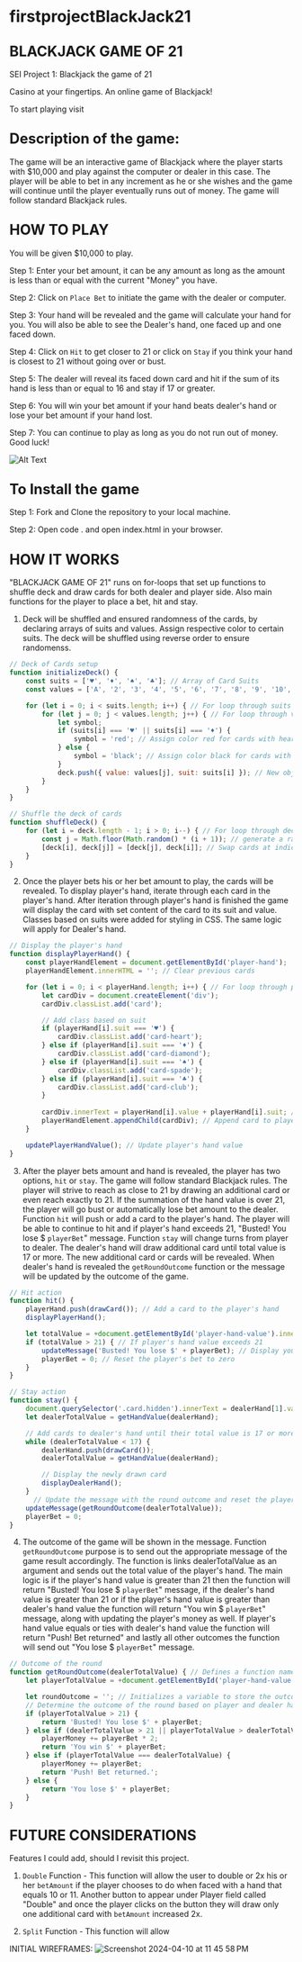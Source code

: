 # firstprojectBlackJack21

## <span style="font-size:larger;">**BLACKJACK GAME OF 21**</span>

SEI Project 1: Blackjack the game of 21

Casino at your fingertips. An online game of Blackjack!

To start playing visit 


## <span style="font-size:larger;">**Description of the game:**</span>

The game will be an interactive game of Blackjack where the player starts with $10,000 and play against the computer or dealer in this case. The player will be able to bet in any increment as he or she wishes and the game will continue until the player eventually runs out of money. The game will follow standard Blackjack rules.


## <span style="font-size:larger;">**HOW TO PLAY**</span>

You will be given $10,000 to play.

Step 1: Enter your bet amount, it can be any amount as long as the amount is less than or equal with the current "Money" you have. 

Step 2: Click on `Place Bet` to initiate the game with the dealer or computer.

Step 3: Your hand will be revealed and the game will calculate your hand for you. You will also be able to see the Dealer's hand, one faced up and one faced down. 

Step 4: Click on `Hit` to get closer to 21 or click on `Stay` if you think your hand is closest to 21 without going over or bust. 

Step 5: The dealer will reveal its faced down card and hit if the sum of its hand is less than or equal to 16 and stay if 17 or greater. 

Step 6: You will win your bet amount if your hand beats dealer's hand or lose your bet amount if your hand lost. 

Step 7: You can continue to play as long as you do not run out of money. Good luck!

![Alt Text](./IMG/mainPage.png)


## <span style="font-size:larger;">**To Install the game**</span>

Step 1: Fork and Clone the repository to your local machine.

Step 2: Open code . and open index.html in your browser.


## <span style="font-size:larger;">**HOW IT WORKS**</span>

"BLACKJACK GAME OF 21" runs on for-loops that set up functions to shuffle deck and draw cards for both dealer and player side. Also main functions for the player to place a bet, hit and stay.

1. Deck will be shuffled and ensured randomness of the cards, by declaring arrays of suits and values. 
Assign respective color to certain suits. The deck will be shuffled using reverse order to ensure randomenss.

```javascript
// Deck of Cards setup
function initializeDeck() {
    const suits = ['♥', '♦', '♠', '♣']; // Array of Card Suits
    const values = ['A', '2', '3', '4', '5', '6', '7', '8', '9', '10', 'J', 'Q', 'K']; // Array of Card Values

    for (let i = 0; i < suits.length; i++) { // For loop through suits
        for (let j = 0; j < values.length; j++) { // For loop through values
            let symbol;
            if (suits[i] === '♥' || suits[i] === '♦') {
                symbol = 'red'; // Assign color red for cards with heart and diamond symbols
            } else {
                symbol = 'black'; // Assign color black for cards with spade and club symbols
            }
            deck.push({ value: values[j], suit: suits[i] }); // New object representing each combination of value and suit are created and added to the deck array using the push method.
        }
    }
}

// Shuffle the deck of cards
function shuffleDeck() {
    for (let i = deck.length - 1; i > 0; i--) { // For loop through deck array in reverse order to ensure more random shuffle
        const j = Math.floor(Math.random() * (i + 1)); // generate a random index
        [deck[i], deck[j]] = [deck[j], deck[i]]; // Swap cards at indices i and j
    }
}
```

2. Once the player bets his or her bet amount to play, the cards will be revealed. To display player's hand, iterate through each card in the player's hand. After iteration through player's hand is finished the game will display the card with set content of the card to its suit and value. Classes based on suits were added for styling in CSS. The same logic will apply for Dealer's hand. 

```javascript
// Display the player's hand
function displayPlayerHand() {
    const playerHandElement = document.getElementById('player-hand');
    playerHandElement.innerHTML = ''; // Clear previous cards

    for (let i = 0; i < playerHand.length; i++) { // For loop through player's hand
        let cardDiv = document.createElement('div');
        cardDiv.classList.add('card'); 

        // Add class based on suit
        if (playerHand[i].suit === '♥') {
            cardDiv.classList.add('card-heart');
        } else if (playerHand[i].suit === '♦') {
            cardDiv.classList.add('card-diamond');
        } else if (playerHand[i].suit === '♠') {
            cardDiv.classList.add('card-spade');
        } else if (playerHand[i].suit === '♣') {
            cardDiv.classList.add('card-club');
        }
        
        cardDiv.innerText = playerHand[i].value + playerHand[i].suit; // Combine value and suit as one card
        playerHandElement.appendChild(cardDiv); // Append card to player's hand
    }

    updatePlayerHandValue(); // Update player's hand value
}
```

3. After the player bets amount and hand is revealed, the player has two options, `hit` or `stay`. The game will follow standard Blackjack rules. The player will strive to reach as close to 21 by drawing an additional card or even reach exactly to 21. If the summation of the hand value is over 21, the player will go bust or automatically lose bet amount to the dealer. Function `hit` will push or add a card to the player's hand. The player will be able to continue to hit and if player's hand exceeds 21, "Busted! You lose $ `playerBet`" message. Function `stay` will change turns from player to dealer. The dealer's hand will draw additional card until total value is 17 or more. The new additional card or cards will be revealed. When dealer's hand is revealed the `getRoundOutcome` function or the message will be updated by the outcome of the game. 

```javascript
// Hit action
function hit() {
    playerHand.push(drawCard()); // Add a card to the player's hand
    displayPlayerHand();

    let totalValue = +document.getElementById('player-hand-value').innerText; // Get the total value of the player's hand
    if (totalValue > 21) { // If player's hand value exceeds 21
        updateMessage('Busted! You lose $' + playerBet); // Display you lose message with lost bet amount
        playerBet = 0; // Reset the player's bet to zero
    }
}

// Stay action
function stay() {
    document.querySelector('.card.hidden').innerText = dealerHand[1].value + dealerHand[1].suit; // Show the dealer's hidden card
    let dealerTotalValue = getHandValue(dealerHand);

    // Add cards to dealer's hand until their total value is 17 or more
    while (dealerTotalValue < 17) {
        dealerHand.push(drawCard());
        dealerTotalValue = getHandValue(dealerHand);

        // Display the newly drawn card
        displayDealerHand();
    }
      // Update the message with the round outcome and reset the player's bet
    updateMessage(getRoundOutcome(dealerTotalValue));
    playerBet = 0;
}
```

4. The outcome of the game will be shown in the message. Function `getRoundOutcome` purpose is to send out the appropriate message of the game result accordingly. The function is links dealerTotalValue as an argument and sends out the total value of the player's hand. The main logic is if the player's hand value is greater than 21 then the function will return "Busted! You lose $ `playerBet`" message, if  the dealer's hand value is greater than 21 or if the player's hand value is greater than dealer's hand value the function will return "You win $ `playerBet`" message, along with updating the player's money as well. If player's hand value equals or ties with dealer's hand value the function will return "Push! Bet returned" and lastly all other outcomes the function will send out "You lose $ `playerBet`" message. 

```javascript
// Outcome of the round
function getRoundOutcome(dealerTotalValue) { // Defines a function named getRoundOutcome that takes dealerTotalValue as an argument
    let playerTotalValue = +document.getElementById('player-hand-value').innerText; // Retrieves the total value of the player's hand from the HTML

    let roundOutcome = ''; // Initializes a variable to store the outcome message of the round
    // Determine the outcome of the round based on player and dealer hand values
    if (playerTotalValue > 21) {
        return 'Busted! You lose $' + playerBet;
    } else if (dealerTotalValue > 21 || playerTotalValue > dealerTotalValue) {
        playerMoney += playerBet * 2;
        return 'You win $' + playerBet;
    } else if (playerTotalValue === dealerTotalValue) {
        playerMoney += playerBet;
        return 'Push! Bet returned.';
    } else {
        return 'You lose $' + playerBet;
    }
}
```


## <span style="font-size:larger;">**FUTURE CONSIDERATIONS**</span>

Features I could add, should I revisit this project. 

1. `Double` Function - This function will allow the user to double or 2x his or her `betAmount` if the player chooses to do when faced with a hand that equals 10 or 11. Another button to appear under Player field called "Double" and once the player clicks on the button they will draw only one additional card with `betAmount` increased 2x. 

2. `Split` Function - This function will allow 

INITIAL WIREFRAMES:
![Screenshot 2024-04-10 at 11 45 58 PM](https://github.com/brianjkim94/firstprojectBlackJack21/assets/159219608/b09c83b9-054e-4e65-88c7-cb9040693ab8)


